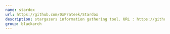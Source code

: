 ```yaml
---
name: stardox
url: https://github.com/0xPrateek/Stardox
description: stargazers information gathering tool. URL : https://github.com/0xPrateek/Stardox Groups : blackarch blackarch-recon
group: blackarch
---
```

